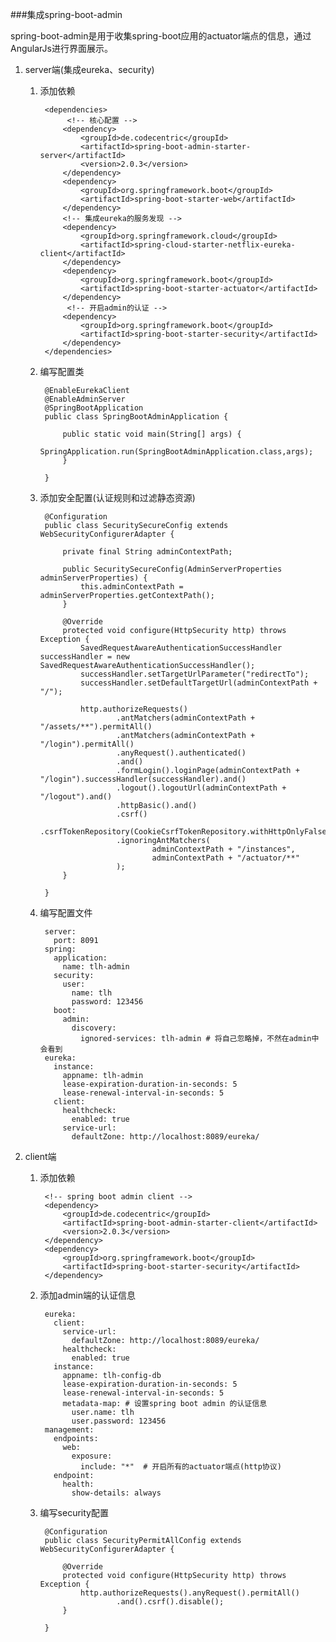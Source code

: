 ###集成spring-boot-admin

spring-boot-admin是用于收集spring-boot应用的actuator端点的信息，通过AngularJs进行界面展示。

1. server端(集成eureka、security)
	1. 添加依赖 
	
			<dependencies>
				 <!-- 核心配置 -->
		        <dependency>
		            <groupId>de.codecentric</groupId>
		            <artifactId>spring-boot-admin-starter-server</artifactId>
		            <version>2.0.3</version>
		        </dependency>
		        <dependency>
		            <groupId>org.springframework.boot</groupId>
		            <artifactId>spring-boot-starter-web</artifactId>
		        </dependency>
		        <!-- 集成eureka的服务发现 -->
		        <dependency>
		            <groupId>org.springframework.cloud</groupId>
		            <artifactId>spring-cloud-starter-netflix-eureka-client</artifactId>
		        </dependency>
		        <dependency>
		            <groupId>org.springframework.boot</groupId>
		            <artifactId>spring-boot-starter-actuator</artifactId>
		        </dependency>
				 <!-- 开启admin的认证 -->
		        <dependency>
		            <groupId>org.springframework.boot</groupId>
		            <artifactId>spring-boot-starter-security</artifactId>
		        </dependency>
		    </dependencies>
	2. 编写配置类
		
			@EnableEurekaClient
			@EnableAdminServer
			@SpringBootApplication
			public class SpringBootAdminApplication {
			
			    public static void main(String[] args) {
			        SpringApplication.run(SpringBootAdminApplication.class,args);
			    }
			
			}
	3. 添加安全配置(认证规则和过滤静态资源)
	
			@Configuration
			public class SecuritySecureConfig extends WebSecurityConfigurerAdapter {
			
			    private final String adminContextPath;
			
			    public SecuritySecureConfig(AdminServerProperties adminServerProperties) {
			        this.adminContextPath = adminServerProperties.getContextPath();
			    }
			
			    @Override
			    protected void configure(HttpSecurity http) throws Exception {
			        SavedRequestAwareAuthenticationSuccessHandler successHandler = new SavedRequestAwareAuthenticationSuccessHandler();
			        successHandler.setTargetUrlParameter("redirectTo");
			        successHandler.setDefaultTargetUrl(adminContextPath + "/");
			
			        http.authorizeRequests()
			                .antMatchers(adminContextPath + "/assets/**").permitAll()
			                .antMatchers(adminContextPath + "/login").permitAll()
			                .anyRequest().authenticated()
			                .and()
			                .formLogin().loginPage(adminContextPath + "/login").successHandler(successHandler).and()
			                .logout().logoutUrl(adminContextPath + "/logout").and()
			                .httpBasic().and()
			                .csrf()
			                .csrfTokenRepository(CookieCsrfTokenRepository.withHttpOnlyFalse())
			                .ignoringAntMatchers(
			                        adminContextPath + "/instances",
			                        adminContextPath + "/actuator/**"
			                );
			    }
	
			}
	4. 编写配置文件
	
			server:
			  port: 8091
			spring:
			  application:
			    name: tlh-admin
			  security:
			    user:
			      name: tlh
			      password: 123456
			  boot:
			    admin:
			      discovery:
			        ignored-services: tlh-admin # 将自己忽略掉，不然在admin中会看到
			eureka:
			  instance:
			    appname: tlh-admin
			    lease-expiration-duration-in-seconds: 5
			    lease-renewal-interval-in-seconds: 5
			  client:
			    healthcheck:
			      enabled: true
			    service-url:
			      defaultZone: http://localhost:8089/eureka/
2. client端
	1. 添加依赖

		
	        <!-- spring boot admin client -->
	        <dependency>
	            <groupId>de.codecentric</groupId>
	            <artifactId>spring-boot-admin-starter-client</artifactId>
	            <version>2.0.3</version>
	        </dependency>
	        <dependency>
	            <groupId>org.springframework.boot</groupId>
	            <artifactId>spring-boot-starter-security</artifactId>
	        </dependency>
	2. 添加admin端的认证信息

			eureka:
			  client:
			    service-url:
			      defaultZone: http://localhost:8089/eureka/
			    healthcheck:
			      enabled: true
			  instance:
			    appname: tlh-config-db
			    lease-expiration-duration-in-seconds: 5
			    lease-renewal-interval-in-seconds: 5
			    metadata-map: # 设置spring boot admin 的认证信息
			      user.name: tlh
			      user.password: 123456
			management:
			  endpoints:
			    web:
			      exposure:
			        include: "*"  # 开启所有的actuator端点(http协议)
			  endpoint:
			    health:
			      show-details: always 
	3. 编写security配置
	
			@Configuration
			public class SecurityPermitAllConfig extends WebSecurityConfigurerAdapter {
			
			    @Override
			    protected void configure(HttpSecurity http) throws Exception {
			        http.authorizeRequests().anyRequest().permitAll()
			                .and().csrf().disable();
			    }
			
			}
